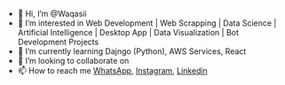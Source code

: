 - 👋 Hi, I’m @Waqasii
- 👀 I’m interested in Web Development | Web Scrapping | Data Science | Artificial Intelligence | Desktop App | Data Visualization 
      | Bot Development Projects
- 🌱 I’m currently learning Dajngo (Python), AWS Services, React
- 💞️ I’m looking to collaborate on 
- 📫 How to reach me 
  <a href="https://wa.me/923045415284">WhatsApp</a>,
  <a href="https://www.instagram.com/_waqasii_/">Instagram</a>,
  <a href="https://www.linkedin.com/in/muhammad-waqas-6ba499192">Linkedin</a>
  
      

<!---
Waqasii/Waqasii is a ✨ special ✨ repository because its `README.md` (this file) appears on your GitHub profile.
You can click the Preview link to take a look at your changes.
--->
